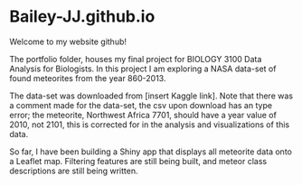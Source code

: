 # Bailey-JJ.github.io

Welcome to my website github!

The portfolio folder, houses my final project for BIOLOGY 3100 Data Analysis for Biologists. In this project I am exploring a NASA data-set of found meteorites from the year 860-2013. 

The data-set was downloaded from [insert Kaggle link]. Note that there was a comment made for the data-set, the csv upon download has an type error; the meteorite, Northwest Africa 7701, should have a year value of 2010, not 2101, this is corrected for in the analysis and visualizations of this data.

So far, I have been building a Shiny app that displays all meteorite data onto a Leaflet map. Filtering features are still being built, and meteor class descriptions are still being written.